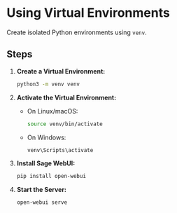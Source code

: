 
# Using Virtual Environments

Create isolated Python environments using `venv`.

## Steps

1. **Create a Virtual Environment:**

   ```bash
   python3 -m venv venv
   ```

2. **Activate the Virtual Environment:**

   - On Linux/macOS:

     ```bash
     source venv/bin/activate
     ```

   - On Windows:

     ```bash
     venv\Scripts\activate
     ```

3. **Install Sage WebUI:**

   ```bash
   pip install open-webui
   ```

4. **Start the Server:**

   ```bash
   open-webui serve
   ```
